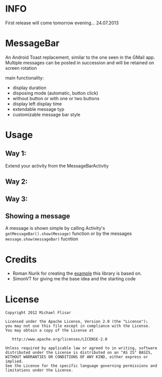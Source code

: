 INFO
=========

First release will come tomorrow evening... 24.07.2013

MessageBar
==========

An Android Toast replacement, similar to the one seen in the GMail app.
Multiple messages can be posted in succession and will be retained on screen rotation

main functionality:

* display duration
* disposing mode (automatic, button click)
* without button or with one or two buttons
* display left display time
* extendable message typ
* customizable message bar style


Usage
=====

Way 1:
------

Extend your activity from the MessageBarActivity

Way 2:
------


Way 3:
------


Showing a message
-----------------

A message is shown simple by calling Activity's `getMessageBar().show(Message)` function or by the messages `message.show(messageBar)` fucntion


Credits
=======

 * Roman Nurik for creating the [example][1] this library is based on.
 * SimonVT for giving me the base idea and the starting code


License
=======

    Copyright 2012 Michael Flisar

    Licensed under the Apache License, Version 2.0 (the "License");
    you may not use this file except in compliance with the License.
    You may obtain a copy of the License at

       http://www.apache.org/licenses/LICENSE-2.0

    Unless required by applicable law or agreed to in writing, software
    distributed under the License is distributed on an "AS IS" BASIS,
    WITHOUT WARRANTIES OR CONDITIONS OF ANY KIND, either express or implied.
    See the License for the specific language governing permissions and
    limitations under the License.




 [1]: https://code.google.com/p/romannurik-code/source/browse/#git%2Fmisc%2Fundobar
 [2]: https://github.com/SimonVT
